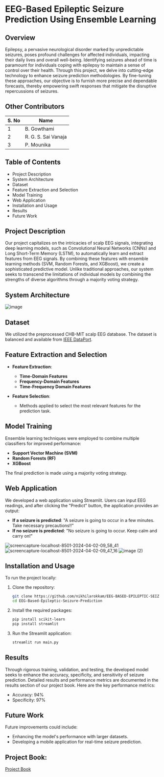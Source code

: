 # EEG-Based Epileptic Seizure Prediction Using Ensemble Learning


## Overview

Epilepsy, a pervasive neurological disorder marked by unpredictable seizures, poses profound challenges for affected individuals, impacting their daily lives and overall well-being. Identifying seizures ahead of time is paramount for individuals coping with epilepsy to maintain a sense of control over their health. Through this project, we delve into cutting-edge technology to enhance seizure prediction methodologies. By fine-tuning these approaches, our objective is to furnish more precise and dependable forecasts, thereby empowering swift responses that mitigate the disruptive repercussions of seizures.

## Other Contributors

| S. No        | Name                 |
|-------------|----------------------|
| 1      | B. Gowthami          |
| 2      | R. G. S. Sai Vanaja  |
| 3      | P. Mounika           |

## Table of Contents

- Project Description
- System Architecture
- Dataset
- Feature Extraction and Selection
- Model Training
- Web Application
- Installation and Usage
- Results
- Future Work
  
## Project Description

Our project capitalizes on the intricacies of scalp EEG signals, integrating deep learning models, such as Convolutional Neural Networks (CNNs) and Long Short-Term Memory (LSTM), to automatically learn and extract features from EEG signals. By combining these features with ensemble learning methods (SVM, Random Forests, and XGBoost), we create a sophisticated predictive model. Unlike traditional approaches, our system seeks to transcend the limitations of individual models by combining the strengths of diverse algorithms through a majority voting strategy.

## System Architecture

![image](https://github.com/nikhilarokkam/EEG-BASED-EPILEPTIC-SEIZURE-PREDICTION-USING-ENSEMBLE-LEARNING/assets/115566678/9f0cd0ac-db5f-43e6-b9ef-4244095e762f)

## Dataset

We utilized the preprocessed CHB-MIT scalp EEG database. The dataset is balanced and available from [IEEE DataPort](https://ieee-dataport.org/open-access/preprocessed-chb-mit-scalp-eeg-database).

## Feature Extraction and Selection

- **Feature Extraction**:
  - **Time-Domain Features**
  - **Frequency-Domain Features**
  - **Time-Frequency Domain Features**

- **Feature Selection**:
  - Methods applied to select the most relevant features for the prediction task.

## Model Training

Ensemble learning techniques were employed to combine multiple classifiers for improved performance:
- **Support Vector Machine (SVM)**
- **Random Forests (RF)**
- **XGBoost**

The final prediction is made using a majority voting strategy.

## Web Application

We developed a web application using Streamlit. Users can input EEG readings, and after clicking the "Predict" button, the application provides an output:
- **If a seizure is predicted**: "A seizure is going to occur in a few minutes. Take necessary precautions!!"
- **If no seizure is predicted**: "No seizure is going to occur. Keep calm and carry on!"

![screencapture-localhost-8501-2024-04-02-09_58_41](https://github.com/nikhilarokkam/EEG-BASED-EPILEPTIC-SEIZURE-PREDICTION-USING-ENSEMBLE-LEARNING/assets/115566678/98af72d6-f38c-4fab-b9b7-6d925e219e98)
![screencapture-localhost-8501-2024-04-02-09_47_16](https://github.com/nikhilarokkam/EEG-BASED-EPILEPTIC-SEIZURE-PREDICTION-USING-ENSEMBLE-LEARNING/assets/115566678/f31b1a35-eb85-4f93-b27a-f6ffae08dd34)
![image (2)](https://github.com/nikhilarokkam/EEG-BASED-EPILEPTIC-SEIZURE-PREDICTION-USING-ENSEMBLE-LEARNING/assets/115566678/5d631894-8ffa-4764-87fa-15365741bf72)

## Installation and Usage

To run the project locally:

1. Clone the repository:
   ```bash
   git clone https://github.com/nikhilarokkam/EEG-BASED-EPILEPTIC-SEIZURE-PREDICTION-USING-ENSEMBLE-LEARNING.git
   cd EEG-Based-Epileptic-Seizure-Prediction
2. Install the required packages:
   ```bash
   pip install scikit-learn
   pip install streamlit
3. Run the Streamlit application:
   ```bash
   streamlit run main.py

## Results

Through rigorous training, validation, and testing, the developed model seeks to enhance the accuracy, specificity, and sensitivity of seizure prediction. Detailed results and performance metrics are documented in the results section of our project book.  Here are the key performance metrics:

- Accuracy: 94%
- Specificity: 97%

## Future Work
Future improvements could include:

- Enhancing the model's performance with larger datasets.
- Developing a mobile application for real-time seizure prediction.

## Project Book:
[Project Book](https://github.com/nikhilarokkam/EEG-BASED-EPILEPTIC-SEIZURE-PREDICTION-USING-ENSEMBLE-LEARNING/files/15372250/Project.Book.1.pdf)
